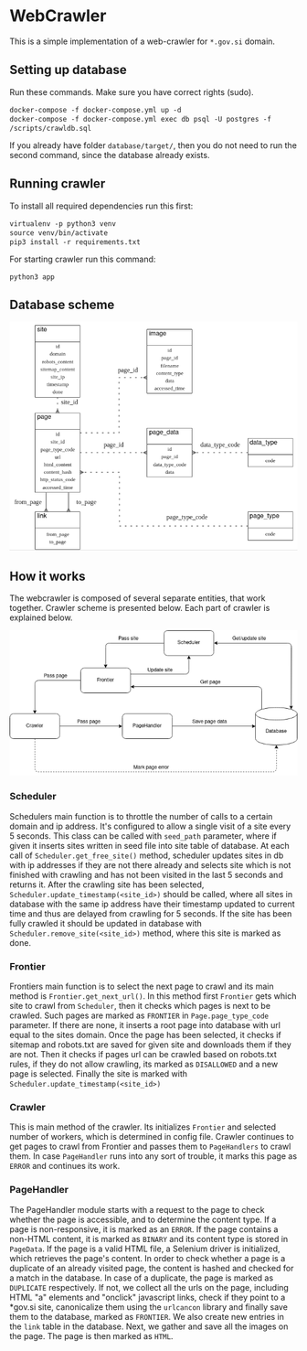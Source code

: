 # WebCrawler
This is a simple implementation of a web-crawler for `*.gov.si` domain.

## Setting up database
Run these commands. Make sure you have correct rights (sudo).
```
docker-compose -f docker-compose.yml up -d
docker-compose -f docker-compose.yml exec db psql -U postgres -f /scripts/crawldb.sql
```
If you already have folder `database/target/`, then you do not need to run the second command, since the database already exists.

## Running crawler
To install all required dependencies run this first:
```
virtualenv -p python3 venv
source venv/bin/activate
pip3 install -r requirements.txt
```

For starting crawler run this command:
```
python3 app
```

## Database scheme
![DatabaseScheme](images/db_scheme.png)

## How it works
The webcrawler is composed of several separate entities, that work together.
Crawler scheme is presented below.
Each part of crawler is explained below.

![CrawlerScheme](images/crawler_scheme.png)

### Scheduler
Schedulers main function is to throttle the number of calls to a certain domain and ip address.
It's configured to allow a single visit of a site every 5 seconds.
This class can be called with `seed_path` parameter, where if given it inserts sites written in seed file into site table of database.
At each call of `Scheduler.get_free_site()` method, scheduler updates sites in db with ip addresses if they are not there already and selects site which is not finished with crawling and has not been visited in the last 5 seconds and returns it.
After the crawling site has been selected, `Scheduler.update_timestamp(<site_id>)` should be called, where all sites in database with the same ip address have their timestamp updated to current time and thus are delayed from crawling for 5 seconds.
If the site has been fully crawled it should be updated in database with `Scheduler.remove_site(<site_id>)` method, where this site is marked as done.

### Frontier
Frontiers main function is to select the next page to crawl and its main method is `Frontier.get_next_url()`.
In this method first `Frontier` gets which site to crawl from `Scheduler`, then it checks which pages is next to be crawled. Such pages are marked as `FRONTIER` in `Page.page_type_code` parameter.
If there are none, it inserts a root page into database with url equal to the sites domain.
Once the page has been selected, it checks if sitemap and robots.txt are saved for given site and downloads them if they are not.
Then it checks if pages url can be crawled based on robots.txt rules, if they do not allow crawling, its marked as `DISALLOWED` and a new page is selected.
Finally the site is marked with `Scheduler.update_timestamp(<site_id>)`

### Crawler
This is main method of the crawler. Its initializes `Frontier` and selected number of workers, which is determined in config file.
Crawler continues to get pages to crawl from Frontier and passes them to `PageHandlers` to crawl them.
In case `PageHandler` runs into any sort of trouble, it marks this page as `ERROR` and continues its work.

### PageHandler
The PageHandler module starts with a request to the page to check whether the page is accessible, and to determine the content type. If a page is non-responsive, it is marked as an `ERROR`. If the page contains a non-HTML content, it is marked as `BINARY` and its content type is stored in `PageData`. If the page is a valid HTML file, a Selenium driver is initialized, which retrieves the page's content. In order to check whether a page is a duplicate of an already visited page, the content is hashed and checked for a match in the database. In case of a duplicate, the page is marked as `DUPLICATE` respectively. If not, we collect all the urls on the page, including HTML "a" elements and "onclick" javascript links,  check if they point to a *gov.si site, canonicalize them using the `urlcancon` library and finally save them to the database, marked as `FRONTIER`. We also create new entries in the `link` table in the database. Next, we gather and save all the images on the page. The page is then marked as `HTML`.
